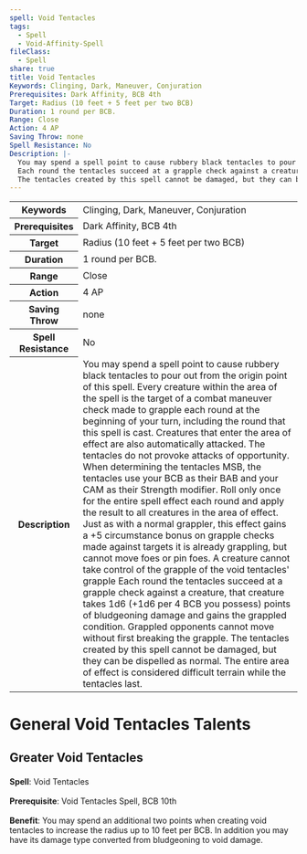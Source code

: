 ```yaml
---
spell: Void Tentacles
tags:
  - Spell
  - Void-Affinity-Spell
fileClass:
  - Spell
share: true
title: Void Tentacles
Keywords: Clinging, Dark, Maneuver, Conjuration
Prerequisites: Dark Affinity, BCB 4th
Target: Radius (10 feet + 5 feet per two BCB)
Duration: 1 round per BCB.
Range: Close
Action: 4 AP
Saving Throw: none
Spell Resistance: No
Description: |-
  You may spend a spell point to cause rubbery black tentacles to pour out from the origin point of this spell. Every creature within the area of the spell is the target of a combat maneuver check made to grapple each round at the beginning of your turn, including the round that this spell is cast. Creatures that enter the area of effect are also automatically attacked. The tentacles do not provoke attacks of opportunity. When determining the tentacles MSB, the tentacles use your BCB as their BAB and your CAM as their Strength modifier. Roll only once for the entire spell effect each round and apply the result to all creatures in the area of effect. Just as with a normal grappler, this effect gains a +5 circumstance bonus on grapple checks made against targets it is already grappling, but cannot move foes or pin foes. A creature cannot take control of the grapple of the void tentacles' grapple
  Each round the tentacles succeed at a grapple check against a creature, that creature takes 1d6 (+1d6 per 4 BCB you possess) points of bludgeoning damage and gains the grappled condition. Grappled opponents cannot move without first breaking the grapple.
  The tentacles created by this spell cannot be damaged, but they can be dispelled as normal. The entire area of effect is considered difficult terrain while the tentacles last.
---
```


<p><span style="overflow-x: auto;"><table><tbody><tr><th>Keywords</th><td>Clinging, Dark, Maneuver, Conjuration</td></tr><tr><th>Prerequisites</th><td>Dark Affinity, BCB 4th</td></tr><tr><th>Target</th><td>Radius (10 feet + 5 feet per two BCB)</td></tr><tr><th>Duration</th><td>1 round per BCB.</td></tr><tr><th>Range</th><td>Close</td></tr><tr><th>Action</th><td>4 AP</td></tr><tr><th>Saving Throw</th><td>none</td></tr><tr><th>Spell Resistance</th><td>No</td></tr><tr><th>Description</th><td>You may spend a spell point to cause rubbery black tentacles to pour out from the origin point of this spell. Every creature within the area of the spell is the target of a combat maneuver check made to grapple each round at the beginning of your turn, including the round that this spell is cast. Creatures that enter the area of effect are also automatically attacked. The tentacles do not provoke attacks of opportunity. When determining the tentacles MSB, the tentacles use your BCB as their BAB and your CAM as their Strength modifier. Roll only once for the entire spell effect each round and apply the result to all creatures in the area of effect. Just as with a normal grappler, this effect gains a +5 circumstance bonus on grapple checks made against targets it is already grappling, but cannot move foes or pin foes. A creature cannot take control of the grapple of the void tentacles' grapple
Each round the tentacles succeed at a grapple check against a creature, that creature takes 1d6 (+1d6 per 4 BCB you possess) points of bludgeoning damage and gains the grappled condition. Grappled opponents cannot move without first breaking the grapple.
The tentacles created by this spell cannot be damaged, but they can be dispelled as normal. The entire area of effect is considered difficult terrain while the tentacles last.</td></tr></tbody></table></span></p><h1><span><p>General Void Tentacles Talents</p></span></h1><h2><span><p>Greater Void Tentacles</p></span></h2><p><span><p><b>Spell</b>:    Void Tentacles<br><br><b>Prerequisite</b>:    Void Tentacles Spell, BCB 10th<br><br><b>Benefit</b>:    You may spend an additional two points when creating void tentacles to increase the radius up to 10 feet per BCB. In addition you may have its damage type converted from bludgeoning to void damage.<br><br></p></span></p>